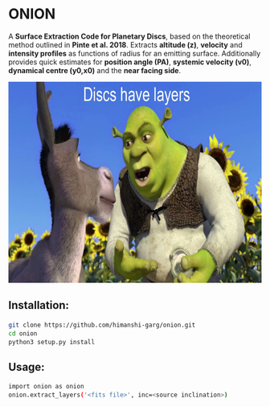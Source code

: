 # ONION
A **Surface Extraction Code for Planetary Discs**, based on the theoretical method outlined in **Pinte et al. 2018**.
Extracts **altitude (z)**, **velocity** and **intensity profiles** as functions of radius for an emitting surface. 
Additionally provides quick estimates for **position angle (PA)**, **systemic velocity (v0)**, **dynamical centre (y0,x0)** and the **near facing side**.

<p align="center">
<img src="https://github.com/himanshi-garg/onion/blob/main/supplementary/shrek.jpg" width="600" height="400">
</p>

## Installation:
```bash
git clone https://github.com/himanshi-garg/onion.git
cd onion
python3 setup.py install
```

## Usage:
```bash
import onion as onion
onion.extract_layers('<fits file>', inc=<source inclination>)
```

